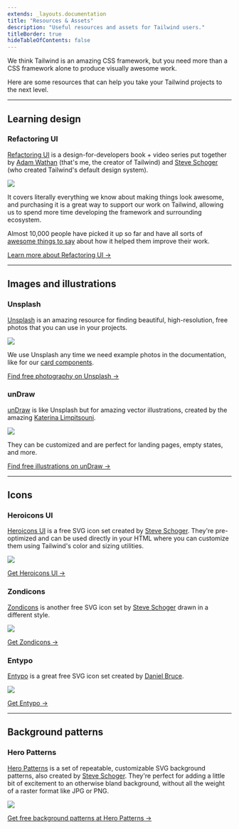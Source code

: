 ```yaml
---
extends: _layouts.documentation
title: "Resources & Assets"
description: "Useful resources and assets for Tailwind users."
titleBorder: true
hideTableOfContents: false
---
```


We think Tailwind is an amazing CSS framework, but you need more than a CSS framework alone to produce visually awesome work.

Here are some resources that can help you take your Tailwind projects to the next level.

---

## Learning design

### Refactoring UI

[Refactoring UI](https://refactoringui.com/book) is a design-for-developers book + video series put together by [Adam Wathan](https://twitter.com/adamwathan) (that's me, the creator of Tailwind) and [Steve Schoger](https://twitter.com/steveschoger) (who created Tailwind's default design system).

[![](/img/resources/refactoring-ui.png)](https://refactoringui.com/book)

It covers literally everything we know about making things look awesome, and purchasing it is a great way to support our work on Tailwind, allowing us to spend more time developing the framework and surrounding ecosystem.

Almost 10,000 people have picked it up so far and have all sorts of [awesome things to say](https://refactoringui.com/book/kind-words/) about how it helped them improve their work.

[Learn more about Refactoring UI &rarr;](https://refactoringui.com/book)

---

## Images and illustrations

### Unsplash

[Unsplash](https://unsplash.com/) is an amazing resource for finding beautiful, high-resolution, free photos that you can use in your projects.

[![](/img/resources/unsplash.jpg)](https://unsplash.com/)

We use Unsplash any time we need example photos in the documentation, like for our [card components](/components/cards).

[Find free photography on Unsplash &rarr;](https://unsplash.com)

### unDraw

[unDraw](https://undraw.co/) is like Unsplash but for amazing vector illustrations, created by the amazing [Katerina Limpitsouni](https://twitter.com/ninalimpi).

[![](/img/resources/undraw.png)](https://undraw.co/)

They can be customized and are perfect for landing pages, empty states, and more.

[Find free illustrations on unDraw &rarr;](https://undraw.co/)

---

## Icons

### Heroicons UI

[Heroicons UI](https://github.com/sschoger/heroicons-ui) is a free SVG icon set created by [Steve Schoger](https://twitter.com/steveschoger). They're pre-optimized and can be used directly in your HTML where you can customize them using Tailwind's color and sizing utilities.

[![](/img/resources/heroicons-ui.png)](https://github.com/sschoger/heroicons-ui)

[Get Heroicons UI &rarr;](https://github.com/sschoger/heroicons-ui)

### Zondicons

[Zondicons](http://www.zondicons.com/) is another free SVG icon set by [Steve Schoger](https://twitter.com/steveschoger) drawn in a different style.

[![](/img/resources/zondicons.png)](http://www.zondicons.com/)

[Get Zondicons &rarr;](http://www.zondicons.com/)

### Entypo

[Entypo](http://www.entypo.com/) is a great free SVG icon set created by [Daniel Bruce](http://www.danielbruce.se/).

[![](/img/resources/entypo.png)](http://www.entypo.com/)

[Get Entypo &rarr;](https://github.com/adamwathan/entypo-optimized)

---

## Background patterns

### Hero Patterns

[Hero Patterns](http://www.heropatterns.com/) is a set of repeatable, customizable SVG background patterns, also created by [Steve Schoger](https://twitter.com/steveschoger). They're perfect for adding a little bit of excitement to an otherwise bland background, without all the weight of a raster format like JPG or PNG.

[![](/img/resources/hero-patterns.png)](http://www.heropatterns.com/)

[Get free background patterns at Hero Patterns &rarr;](http://www.heropatterns.com/)
